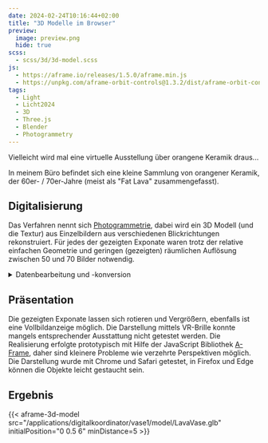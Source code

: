 ```yaml
---
date: 2024-02-24T10:16:44+02:00
title: "3D Modelle im Browser"
preview:
  image: preview.png
  hide: true
scss:
  - scss/3d/3d-model.scss
js:
  - https://aframe.io/releases/1.5.0/aframe.min.js
  - https://unpkg.com/aframe-orbit-controls@1.3.2/dist/aframe-orbit-controls.min.js
tags:
  - Light
  - Licht2024
  - 3D
  - Three.js
  - Blender
  - Photogrammetry
---
```


Vielleicht wird mal eine virtuelle Ausstellung über orangene Keramik draus...

<!--more-->

In meinem Büro befindet sich eine kleine Sammlung von orangener Keramik, der 60er- / 70er-Jahre (meist als "Fat Lava" zusammengefasst).  

## Digitalisierung
Das Verfahren nennt sich [Photogrammetrie](https://de.wikipedia.org/wiki/Photogrammetrie), dabei wird ein 3D Modell (und die Textur) aus Einzelbildern aus verschiedenen Blickrichtungen rekonstruiert. Für jedes der gezeigten Exponate waren trotz der relative einfachen Geometrie und geringen (gezeigten) räumlichen Auflösung zwischen 50 und 70 Bilder notwendig.

<details>
<summary>Datenbearbeitung und -konversion</summary>

* Die erstellten Modelle wurden in [Blender](https://www.blender.org/) nachbearbeitet.
* Die Konvertierung in das GLTF/GLB-Format wurde mit [`obj2gltf`](https://github.com/CesiumGS/obj2gltf) gemacht.
* Die Metadaten mit [`gltf-transform`](https://gltf-transform.dev/) hinzugefügt.
</details>

## Präsentation

Die gezeigten Exponate lassen sich rotieren und Vergrößern, ebenfalls ist eine Vollbildanzeige möglich. Die Darstellung mittels VR-Brille konnte mangels entsprechender Ausstattung nicht getestet werden. Die Realisierung erfolgte prototypisch mit Hilfe der JavaScript Bibliothek [A-Frame](https://aframe.io/), daher sind kleinere Probleme wie verzehrte Perspektiven möglich.
Die Darstellung wurde mit Chrome und Safari getestet, in Firefox und Edge können die Objekte leicht gestaucht sein.

## Ergebnis

{{< aframe-3d-model src="/applications/digitalkoordinator/vase1/model/LavaVase.glb" initialPosition="0 0.5 6" minDistance=5  >}}
